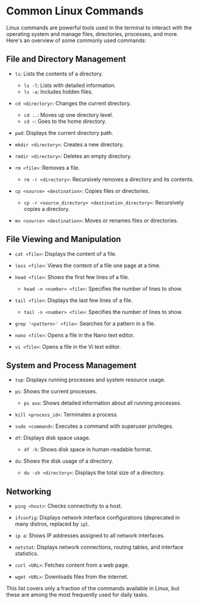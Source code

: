 # Common Linux Commands

Linux commands are powerful tools used in the terminal to interact with the operating system and manage files, directories, processes, and more. Here's an overview of some commonly used commands:

## File and Directory Management

- `ls`: Lists the contents of a directory.
  - `ls -l`: Lists with detailed information.
  - `ls -a`: Includes hidden files.

- `cd <directory>`: Changes the current directory.
  - `cd ..`: Moves up one directory level.
  - `cd ~`: Goes to the home directory.

- `pwd`: Displays the current directory path.

- `mkdir <directory>`: Creates a new directory.

- `rmdir <directory>`: Deletes an empty directory.

- `rm <file>`: Removes a file.
  - `rm -r <directory>`: Recursively removes a directory and its contents.

- `cp <source> <destination>`: Copies files or directories.
  - `cp -r <source_directory> <destination_directory>`: Recursively copies a directory.

- `mv <source> <destination>`: Moves or renames files or directories.

## File Viewing and Manipulation

- `cat <file>`: Displays the content of a file.

- `less <file>`: Views the content of a file one page at a time.

- `head <file>`: Shows the first few lines of a file.
  - `head -n <number> <file>`: Specifies the number of lines to show.

- `tail <file>`: Displays the last few lines of a file.
  - `tail -n <number> <file>`: Specifies the number of lines to show.

- `grep '<pattern>' <file>`: Searches for a pattern in a file.

- `nano <file>`: Opens a file in the Nano text editor.
- `vi <file>`: Opens a file in the Vi text editor.

## System and Process Management

- `top`: Displays running processes and system resource usage.

- `ps`: Shows the current processes.
  - `ps aux`: Shows detailed information about all running processes.

- `kill <process_id>`: Terminates a process.

- `sudo <command>`: Executes a command with superuser privileges.

- `df`: Displays disk space usage.
  - `df -h`: Shows disk space in human-readable format.

- `du`: Shows the disk usage of a directory.
  - `du -sh <directory>`: Displays the total size of a directory.

## Networking

- `ping <host>`: Checks connectivity to a host.

- `ifconfig`: Displays network interface configurations (deprecated in many distros, replaced by `ip`).

- `ip a`: Shows IP addresses assigned to all network interfaces.

- `netstat`: Displays network connections, routing tables, and interface statistics.

- `curl <URL>`: Fetches content from a web page.

- `wget <URL>`: Downloads files from the internet.

This list covers only a fraction of the commands available in Linux, but these are among the most frequently used for daily tasks.
